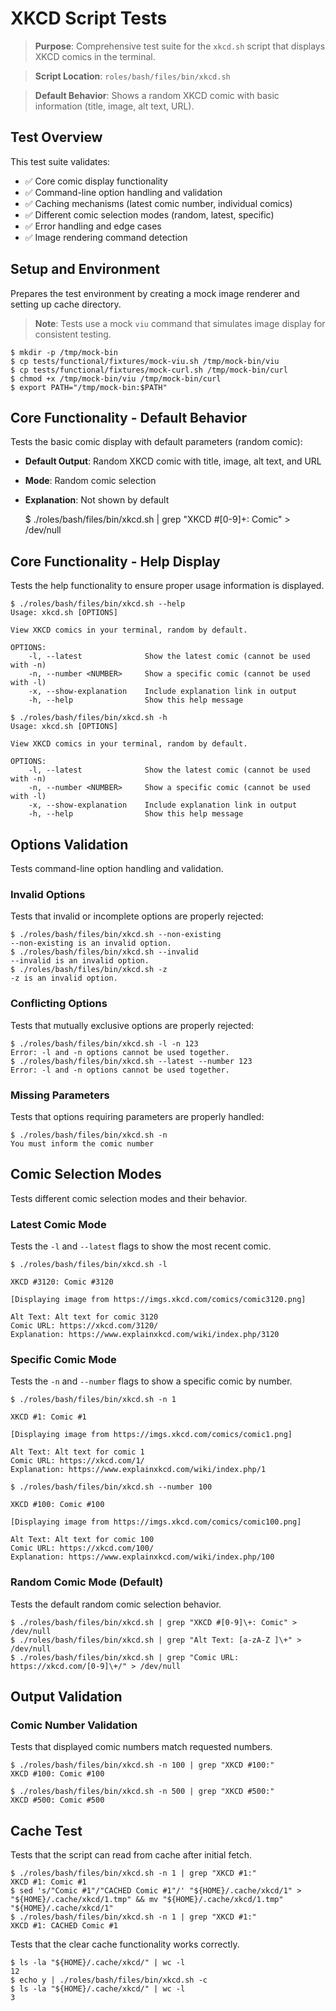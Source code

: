 # XKCD Script Tests

> **Purpose**: Comprehensive test suite for the `xkcd.sh` script that displays XKCD comics in the terminal.

> **Script Location**: `roles/bash/files/bin/xkcd.sh`

> **Default Behavior**: Shows a random XKCD comic with basic information (title, image, alt text, URL).

## Test Overview

This test suite validates:
- ✅ Core comic display functionality
- ✅ Command-line option handling and validation
- ✅ Caching mechanisms (latest comic number, individual comics)
- ✅ Different comic selection modes (random, latest, specific)
- ✅ Error handling and edge cases
- ✅ Image rendering command detection

## Setup and Environment

Prepares the test environment by creating a mock image renderer and setting up cache directory.

> **Note**: Tests use a mock `viu` command that simulates image display for consistent testing.

	$ mkdir -p /tmp/mock-bin
	$ cp tests/functional/fixtures/mock-viu.sh /tmp/mock-bin/viu
	$ cp tests/functional/fixtures/mock-curl.sh /tmp/mock-bin/curl
	$ chmod +x /tmp/mock-bin/viu /tmp/mock-bin/curl
	$ export PATH="/tmp/mock-bin:$PATH"

## Core Functionality - Default Behavior

Tests the basic comic display with default parameters (random comic):
- **Default Output**: Random XKCD comic with title, image, alt text, and URL
- **Mode**: Random comic selection
- **Explanation**: Not shown by default

	$ ./roles/bash/files/bin/xkcd.sh | grep "XKCD #[0-9]\+: Comic" > /dev/null

## Core Functionality - Help Display

Tests the help functionality to ensure proper usage information is displayed.

	$ ./roles/bash/files/bin/xkcd.sh --help
	Usage: xkcd.sh [OPTIONS]
	
	View XKCD comics in your terminal, random by default.
	
	OPTIONS:
	    -l, --latest              Show the latest comic (cannot be used with -n)
	    -n, --number <NUMBER>     Show a specific comic (cannot be used with -l)
	    -x, --show-explanation    Include explanation link in output
	    -h, --help                Show this help message
	
	$ ./roles/bash/files/bin/xkcd.sh -h
	Usage: xkcd.sh [OPTIONS]
	
	View XKCD comics in your terminal, random by default.
	
	OPTIONS:
	    -l, --latest              Show the latest comic (cannot be used with -n)
	    -n, --number <NUMBER>     Show a specific comic (cannot be used with -l)
	    -x, --show-explanation    Include explanation link in output
	    -h, --help                Show this help message
	
## Options Validation

Tests command-line option handling and validation.

### Invalid Options
Tests that invalid or incomplete options are properly rejected:

	$ ./roles/bash/files/bin/xkcd.sh --non-existing
	--non-existing is an invalid option.
	$ ./roles/bash/files/bin/xkcd.sh --invalid
	--invalid is an invalid option.
	$ ./roles/bash/files/bin/xkcd.sh -z
	-z is an invalid option.

### Conflicting Options
Tests that mutually exclusive options are properly rejected:

	$ ./roles/bash/files/bin/xkcd.sh -l -n 123
	Error: -l and -n options cannot be used together.
	$ ./roles/bash/files/bin/xkcd.sh --latest --number 123
	Error: -l and -n options cannot be used together.

### Missing Parameters
Tests that options requiring parameters are properly handled:

	$ ./roles/bash/files/bin/xkcd.sh -n
	You must inform the comic number

## Comic Selection Modes

Tests different comic selection modes and their behavior.

### Latest Comic Mode

Tests the `-l` and `--latest` flags to show the most recent comic.

	$ ./roles/bash/files/bin/xkcd.sh -l
	
	XKCD #3120: Comic #3120
	
	[Displaying image from https://imgs.xkcd.com/comics/comic3120.png]
	
	Alt Text: Alt text for comic 3120
	Comic URL: https://xkcd.com/3120/
	Explanation: https://www.explainxkcd.com/wiki/index.php/3120
	
### Specific Comic Mode

Tests the `-n` and `--number` flags to show a specific comic by number.

	$ ./roles/bash/files/bin/xkcd.sh -n 1
	
	XKCD #1: Comic #1
	
	[Displaying image from https://imgs.xkcd.com/comics/comic1.png]
	
	Alt Text: Alt text for comic 1
	Comic URL: https://xkcd.com/1/
	Explanation: https://www.explainxkcd.com/wiki/index.php/1
	
	$ ./roles/bash/files/bin/xkcd.sh --number 100
	
	XKCD #100: Comic #100
	
	[Displaying image from https://imgs.xkcd.com/comics/comic100.png]
	
	Alt Text: Alt text for comic 100
	Comic URL: https://xkcd.com/100/
	Explanation: https://www.explainxkcd.com/wiki/index.php/100
	
### Random Comic Mode (Default)

Tests the default random comic selection behavior.

	$ ./roles/bash/files/bin/xkcd.sh | grep "XKCD #[0-9]\+: Comic" > /dev/null
	$ ./roles/bash/files/bin/xkcd.sh | grep "Alt Text: [a-zA-Z ]\+" > /dev/null
	$ ./roles/bash/files/bin/xkcd.sh | grep "Comic URL: https://xkcd.com/[0-9]\+/" > /dev/null

## Output Validation

### Comic Number Validation

Tests that displayed comic numbers match requested numbers.

	$ ./roles/bash/files/bin/xkcd.sh -n 100 | grep "XKCD #100:"
	XKCD #100: Comic #100

	$ ./roles/bash/files/bin/xkcd.sh -n 500 | grep "XKCD #500:"
	XKCD #500: Comic #500

## Cache Test

Tests that the script can read from cache after initial fetch.

	$ ./roles/bash/files/bin/xkcd.sh -n 1 | grep "XKCD #1:"
	XKCD #1: Comic #1
	$ sed 's/"Comic #1"/"CACHED Comic #1"/' "${HOME}/.cache/xkcd/1" > "${HOME}/.cache/xkcd/1.tmp" && mv "${HOME}/.cache/xkcd/1.tmp" "${HOME}/.cache/xkcd/1"
	$ ./roles/bash/files/bin/xkcd.sh -n 1 | grep "XKCD #1:"
	XKCD #1: CACHED Comic #1

Tests that the clear cache functionality works correctly.

	$ ls -la "${HOME}/.cache/xkcd/" | wc -l
	12
	$ echo y | ./roles/bash/files/bin/xkcd.sh -c
	$ ls -la "${HOME}/.cache/xkcd/" | wc -l
	3
